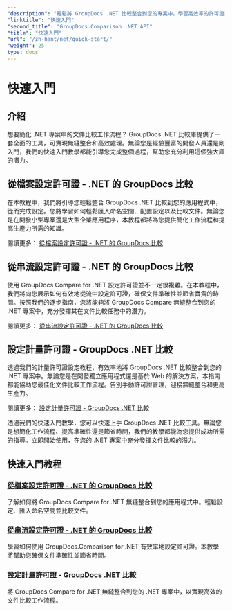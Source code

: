 ```yaml
---
"description": "輕鬆將 GroupDocs .NET 比較整合到您的專案中。學習高效率的許可證設定方法，以實現精準的文件比較工作流程。"
"linktitle": "快速入門"
"second_title": "GroupDocs.Comparison .NET API"
"title": "快速入門"
"url": "/zh-hant/net/quick-start/"
"weight": 25
type: docs
---
```

# 快速入門


## 介紹

想要簡化 .NET 專案中的文件比較工作流程？ GroupDocs .NET 比較庫提供了一套全面的工具，可實現無縫整合和高效處理。無論您是經驗豐富的開發人員還是剛入門，我們的快速入門教學都能引導您完成整個過程，幫助您充分利用這個強大庫的潛力。

## 從檔案設定許可證 - .NET 的 GroupDocs 比較

在本教程中，我們將引導您輕鬆整合 GroupDocs .NET 比較到您的應用程式中，從而完成設定。您將學習如何輕鬆匯入命名空間、配置設定以及比較文件。無論您是在開發小型專案還是大型企業應用程序，本教程都將為您提供簡化工作流程和提高生產力所需的知識。

閱讀更多： [從檔案設定許可證 - .NET 的 GroupDocs 比較](./set-license-from-file/)

## 從串流設定許可證 - .NET 的 GroupDocs 比較

使用 GroupDocs Compare for .NET 設定許可證並不一定很複雜。在本教程中，我們將向您展示如何有效地從流中設定許可證，確保文件準確性並節省寶貴的時間。按照我們的逐步指南，您將能夠將 GroupDocs Compare 無縫整合到您的 .NET 專案中，充分發揮其在文件比較任務中的潛力。

閱讀更多： [從串流設定許可證 - .NET 的 GroupDocs 比較](./set-license-from-stream/)

## 設定計量許可證 - GroupDocs .NET 比較

透過我們的計量許可證設定教程，有效率地將 GroupDocs .NET 比較整合到您的 .NET 專案中。無論您是在開發獨立應用程式還是基於 Web 的解決方案，本指南都能協助您最佳化文件比較工作流程。告別手動許可證管理，迎接無縫整合和更高生產力。

閱讀更多： [設定計量許可證 - GroupDocs .NET 比較](./set-metered-license/)

透過我們的快速入門教學，您可以快速上手 GroupDocs .NET 比較工具。無論您是想簡化工作流程、提高準確性還是節省時間，我們的教學都能為您提供成功所需的指導。立即開始使用，在您的 .NET 專案中充分發揮文件比較的潛力。
## 快速入門教程
### [從檔案設定許可證 - .NET 的 GroupDocs 比較](./set-license-from-file/)
了解如何將 GroupDocs Compare for .NET 無縫整合到您的應用程式中。輕鬆設定、匯入命名空間並比較文件。
### [從串流設定許可證 - .NET 的 GroupDocs 比較](./set-license-from-stream/)
學習如何使用 GroupDocs.Comparison for .NET 有效率地設定許可證。本教學將幫助您確保文件準確性並節省時間。
### [設定計量許可證 - GroupDocs .NET 比較](./set-metered-license/)
將 GroupDocs Compare for .NET 無縫整合到您的 .NET 專案中，以實現高效的文件比較工作流程。